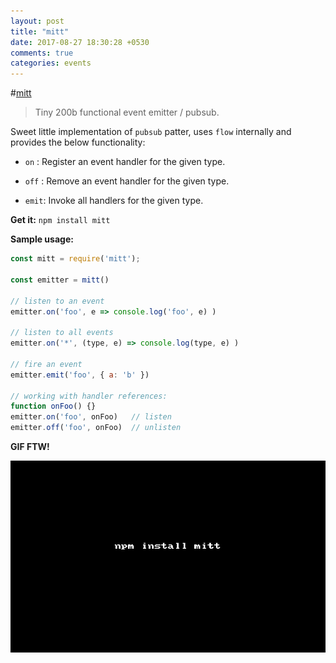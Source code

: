 ```yaml
---
layout: post
title: "mitt"
date: 2017-08-27 18:30:28 +0530
comments: true
categories: events 
---
```


#[mitt](https://github.com/developit/mitt)
> Tiny 200b functional event emitter / pubsub.

Sweet little implementation of `pubsub` patter, uses `flow` internally and provides the below functionality:

* `on` : Register an event handler for the given type.

* `off` : Remove an event handler for the given type.

* `emit`: Invoke all handlers for the given type.


__Get it:__ `npm install mitt`

__Sample usage:__

```js
const mitt = require('mitt');

const emitter = mitt()

// listen to an event
emitter.on('foo', e => console.log('foo', e) )

// listen to all events
emitter.on('*', (type, e) => console.log(type, e) )

// fire an event
emitter.emit('foo', { a: 'b' })

// working with handler references:
function onFoo() {}
emitter.on('foo', onFoo)   // listen
emitter.off('foo', onFoo)  // unlisten
```

__GIF FTW!__

![mitt](/images/mitt/mitt.gif)